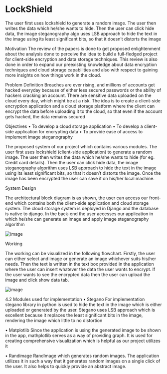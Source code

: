 # LockShield
The user first uses lockshield to generate a random image. The user then writes the data which he/she wants to hide. Then the user can click hide data, the image steganography algo uses LSB approach to hide the text in the image using its least significant bits, so that it doesn’t distorts the image

Motivation
The review of the papers is done to get proposed enlightenment about the analysis
done to perceive the idea to build a full-fledged project for client-side encryption
and data storage techniques. This review is also done in order to expand our preexisting knowledge about data encryption techniques and cloud storage capabilities
and also with respect to gaining more insights on how things work in the cloud.

Problem Definition
Breaches are ever rising, and millions of accounts get hacked everyday because of
either less secured passwords or the ability of hackers cracking an account. There
are sensitive data uploaded on the cloud every day, which might be at a risk. The
idea is to create a client-side encryption application and a cloud storage platform
where the client can encrypt the data before uploading it to the cloud, so that even if
the account gets hacked, the data remains secured

Objectives
• To develop a cloud storage application
• To develop a client-side application for encrypting data
• To provide ease of access to implement image steganography

The proposed system of our project which contains various modules. The user first uses lockshield (client-side application) to generate a random image. The user then writes the data which he/she wants to hide (for eg. Credit card details). Then the user can click hide data, the image steganography algorithm uses LSB approach to hide the text in the image using its least significant bits, so that it doesn’t distorts the image. Once the image has been encrypted the user can save it on his/her local machine.


System Design

The architectural block diagram is as shown, the user can access our front- end which contains both the client-side application and cloud storage system. The cloud storage system is deployed in Django and the database is native to django. In the back-end the user accesses our application in which he/she can generate an image and apply image steganography algorithm

![image](https://user-images.githubusercontent.com/59189801/200028238-3d2d60e7-772e-456c-bea8-0ff0ae127df3.png)

Working

The working can be visualized in the following flowchart. Firstly, the user can either select and image or generate an image whichever suits his/her needs.
Then the text is written in the text box provided in the application where the user can insert whatever the data the user wants to encrypt. If the user wants to see the encrypted data then the user can upload the image and click show data tab.

![image](https://user-images.githubusercontent.com/59189801/200028834-927a7fec-d48c-4ea4-8534-3239530d59b3.png)

4.2	Modules used for implementation
•	Stegano
For implementation stegano library in python is used to hide the text in the image which is either uploaded or generated by the user. Stegano uses LSB approach which is excellent because it replaces the least significant bits in the image, rendering the image which little to no distortion

•	Matplotlib
Since the application is using the generated image to be shown in the app, mathplotlib serves as a way of providing graph. It is used for creating comprehensive visualization which is helpful as our project utilizes it

•	Randimage
RandImage which generates random images. The application utilizes it in such a way that it generates random images on a single click of the user. It also helps to quickly provide an abstract image.


